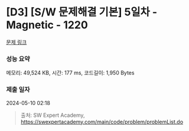 # [D3] [S/W 문제해결 기본] 5일차 - Magnetic - 1220 

[문제 링크](https://swexpertacademy.com/main/code/problem/problemDetail.do?contestProbId=AV14hwZqABsCFAYD) 

### 성능 요약

메모리: 49,524 KB, 시간: 177 ms, 코드길이: 1,950 Bytes

### 제출 일자

2024-05-10 02:18



> 출처: SW Expert Academy, https://swexpertacademy.com/main/code/problem/problemList.do